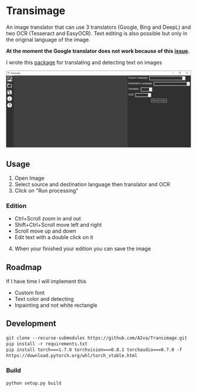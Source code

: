 # Transimage

An image translator that can use 3 translators (Google, Bing and DeepL) and two OCR (Tesseract and EasyOCR). 
Text editing is also possible but only in the original language of the image.

**At the moment the Google translator does not work because of this [issue](https://github.com/ssut/py-googletrans/issues/234).**

I wrote this [package](https://github.com/A2va/ImageTranslator) for translating and detecting text on images


![Interface](images/transimage_interface.png)

## Usage

1. Open Image
2. Select source and destination language then translator and OCR
3. Click on "Run processing"

### Edition

*  Ctrl+Scroll zoom in and out
* Shift+Ctrl+Scroll move left and right
* Scroll move up and down
* Edit text with a double click on it

4. When your finished your edition you can save the image

## Roadmap

If I have time I will implement this

* Custom font
* Text color and detecting 
* Inpainting and not white rectangle

## Development

```
git clone --recurse-submodules https://github.com/A2va/Transimage.git
pip install -r requirements.txt
pip install torch===1.7.0 torchvision===0.8.1 torchaudio===0.7.0 -f https://download.pytorch.org/whl/torch_stable.html
```
### Build

```
python setup.py build
```


